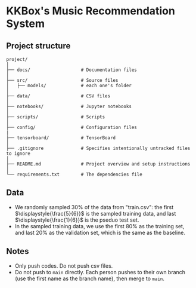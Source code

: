 # KKBox's Music Recommendation System

## Project structure

```
project/
│
├── docs/                   # Documentation files
│
├── src/                    # Source files
│   ├── models/             # each one's folder
│
├── data/                   # CSV files
│
├── notebooks/              # Jupyter notebooks
│
├── scripts/                # Scripts
│
├── config/                 # Configuration files
|
├── tensorboard/            # TensorBoard
│
├── .gitignore              # Specifies intentionally untracked files to ignore
│
├── README.md               # Project overview and setup instructions
│
└── requirements.txt        # The dependencies file

```

## Data
- We randomly sampled 30% of the data from "train.csv": the first $\displaystyle{\frac{5}{6}}$ is the sampled training data, and last $\displaystyle{\frac{1}{6}}$ is the pseduo test set.
- In the sampled training data, we use the first 80% as the training set, and last 20% as the validation set, which is the same as the baseline.

## Notes
- Only push codes. Do not push csv files.
- Do not push to `main` directly. Each person pushes to their own branch (use the first name as the branch name), then merge to `main`.